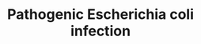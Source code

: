 ---
annotations:
- id: CL:0002254
  parent: animal cell
  type: Cell Type Ontology
  value: epithelial cell of small intestine
- id: PW:0001041
  parent: disease pathway
  type: Pathway Ontology
  value: pathogenic Escherichia coli infection pathway
- id: CL:0002253
  parent: animal cell
  type: Cell Type Ontology
  value: epithelial cell of large intestine
authors:
- Nsalomonis
- AlexanderPico
- MaintBot
- DeSl
- AMTan
- Khanspers
- Marvin M2
- Eweitz
- Egonw
citedin: ''
communities:
- Diseases
description: 'Escherichia coli (commonly abbreviated E. coli) is a gram-negative,
  rod-shaped bacterium that is commonly found in the lower intestine of warm-blooded
  organisms (endotherms). Most E. coli strains are harmless, but some serotypes are
  pathogenic and can cause serious food poisoning in humans, and are occasionally
  responsible for product recalls. E. coli are also responsible for a majority of
  cases of urinary tract infections. The harmless strains are part of the normal flora
  of the gut, and can benefit their hosts by producing vitamin K2, and by preventing
  the establishment of pathogenic bacteria within the intestine.  Sources: [KEGG](http://www.genome.jp/kegg/pathway/hsa/hsa05130.html)  Proteins
  on this pathway have targeted assays available via the [CPTAC Assay Portal](https://assays.cancer.gov/available_assays?wp_id=WP2272)'
last-edited: 2025-03-09
ndex: 2428dbe4-8b64-11eb-9e72-0ac135e8bacf
organisms:
- Homo sapiens
redirect_from:
- /index.php/Pathway:WP2272
- /instance/WP2272
- /instance/WP2272_r137831
revision: r137831
schema-jsonld:
- '@context': https://schema.org/
  '@id': https://wikipathways.github.io/pathways/WP2272.html
  '@type': Dataset
  creator:
    '@type': Organization
    name: WikiPathways
  description: 'Escherichia coli (commonly abbreviated E. coli) is a gram-negative,
    rod-shaped bacterium that is commonly found in the lower intestine of warm-blooded
    organisms (endotherms). Most E. coli strains are harmless, but some serotypes
    are pathogenic and can cause serious food poisoning in humans, and are occasionally
    responsible for product recalls. E. coli are also responsible for a majority of
    cases of urinary tract infections. The harmless strains are part of the normal
    flora of the gut, and can benefit their hosts by producing vitamin K2, and by
    preventing the establishment of pathogenic bacteria within the intestine.  Sources:
    [KEGG](http://www.genome.jp/kegg/pathway/hsa/hsa05130.html)  Proteins on this
    pathway have targeted assays available via the [CPTAC Assay Portal](https://assays.cancer.gov/available_assays?wp_id=WP2272)'
  keywords:
  - ABL1
  - ACTB
  - ACTG1
  - ARHGEF2
  - ARPC1A
  - ARPC1B
  - ARPC2
  - ARPC3
  - ARPC4
  - ARPC5
  - ARPC5L
  - Bfp
  - CD14
  - CDC42
  - CDH1
  - CLDN1
  - CTNNB1
  - CTTN
  - EZR
  - Eae
  - EspF
  - EspFU
  - EspG
  - EspG2
  - EspH
  - FYN
  - HCLS1
  - ITGB1
  - KRT18
  - LY96
  - Map
  - NCK1
  - NCK2
  - NCL
  - NleA
  - NleH
  - OCLN
  - PRKCA
  - Phosphatidylethanolamine
  - RHOA
  - ROCK1
  - ROCK2
  - StxA
  - StxB
  - TLR4
  - TLR5
  - TUBA1A
  - TUBA1B
  - TUBA1C
  - TUBA3C
  - TUBA3D
  - TUBA3E
  - TUBA4A
  - TUBA8
  - TUBAL3
  - TUBB
  - TUBB1
  - TUBB2A
  - TUBB2B
  - TUBB2C
  - TUBB3
  - TUBB4
  - TUBB4Q
  - TUBB6
  - TUBB8
  - Tir
  - WAS
  - WASL
  - YWHAQ
  - YWHAZ
  - actin-related protein 2/3 complex subunit 1B-like
  - occludin-like
  license: CC0
  name: Pathogenic Escherichia coli infection
seo: CreativeWork
title: Pathogenic Escherichia coli infection
wpid: WP2272
---